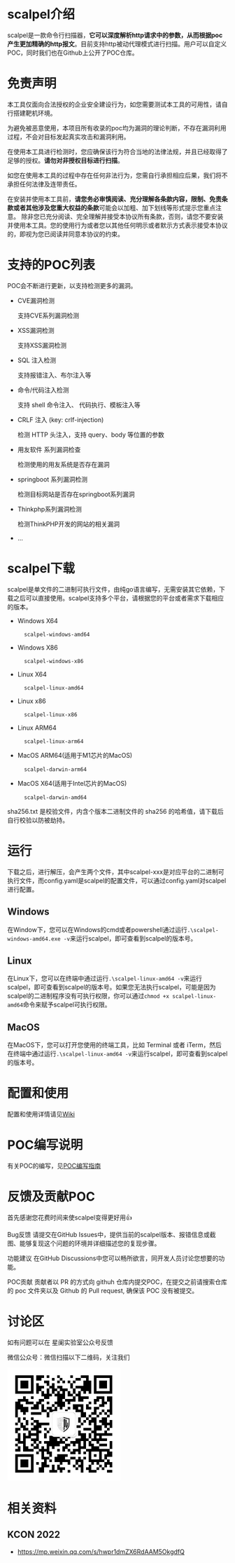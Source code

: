 # scalpel介绍
scalpel是一款命令行扫描器，**它可以深度解析http请求中的参数，从而根据poc产生更加精确的http报文**。目前支持http被动代理模式进行扫描。用户可以自定义POC，同时我们也在Github上公开了POC仓库。
# 免责声明
本工具仅面向合法授权的企业安全建设行为，如您需要测试本工具的可用性，请自行搭建靶机环境。

为避免被恶意使用，本项目所有收录的poc均为漏洞的理论判断，不存在漏洞利用过程，不会对目标发起真实攻击和漏洞利用。

在使用本工具进行检测时，您应确保该行为符合当地的法律法规，并且已经取得了足够的授权。**请勿对非授权目标进行扫描**。

如您在使用本工具的过程中存在任何非法行为，您需自行承担相应后果，我们将不承担任何法律及连带责任。

在安装并使用本工具前，**请您务必审慎阅读、充分理解各条款内容，限制、免责条款或者其他涉及您重大权益的条款**可能会以加粗、加下划线等形式提示您重点注意。 除非您已充分阅读、完全理解并接受本协议所有条款，否则，请您不要安装并使用本工具。您的使用行为或者您以其他任何明示或者默示方式表示接受本协议的，即视为您已阅读并同意本协议的约束。
# 支持的POC列表
POC会不断进行更新，以支持检测更多的漏洞。
* CVE漏洞检测

	支持CVE系列漏洞检测
* XSS漏洞检测

	支持XSS漏洞检测
* SQL 注入检测

	支持报错注入、布尔注入等
* 命令/代码注入检测

	支持 shell 命令注入、 代码执行、模板注入等
* CRLF 注入 (key: crlf-injection)

	检测 HTTP 头注入，支持 query、body 等位置的参数
* 用友软件 系列漏洞检查

	检测使用的用友系统是否存在漏洞
* springboot 系列漏洞检测

	检测目标网站是否存在springboot系列漏洞

* Thinkphp系列漏洞检测
	
	检测ThinkPHP开发的网站的相关漏洞
* ...
# scalpel下载
scalpel是单文件的二进制可执行文件，由纯go语言编写，无需安装其它依赖，下载之后可以直接使用。scalpel支持多个平台，请根据您的平台或者需求下载相应的版本。
* Windows X64

        scalpel-windows-amd64

* Windows X86

        scalpel-windows-x86
* Linux X64

        scalpel-linux-amd64

* Linux x86

        scalpel-linux-x86
* Linux ARM64

        scalpel-linux-arm64

* MacOS ARM64(适用于M1芯片的MacOS)

        scalpel-darwin-arm64
* MacOS X64(适用于Intel芯片的MacOS)

        scalpel-darwin-amd64

sha256.txt 是校验文件，内含个版本二进制文件的 sha256 的哈希值，请下载后自行校验以防被劫持。
# 运行
下载之后，进行解压，会产生两个文件，其中scalpel-xxx是对应平台的二进制可执行文件，而config.yaml是scalpel的配置文件，可以通过config.yaml对scalpel进行配置。
## Windows
在Window下，您可以在Windows的cmd或者powershell通过运行`.\scalpel-windows-amd64.exe -v`来运行scalpel，即可查看到scalpel的版本号。
## Linux
在Linux下，您可以在终端中通过运行`.\scalpel-linux-amd64 -v`来运行scalpel，即可查看到scalpel的版本号。如果您无法执行scalpel，可能是因为scalpel的二进制程序没有可执行权限，你可以通过`chmod +x scalpel-linux-amd64`命令来赋予scalpel可执行权限。
## MacOS
在MacOS下，您可以打开您使用的终端工具，比如 Terminal 或者 iTerm，然后在终端中通过运行`.\scalpel-linux-amd64 -v`来运行scalpel，即可查看到scalpel的版本号。
# 配置和使用
配置和使用详情请见[Wiki](https://github.com/StarCrossPortal/scalpel/wiki/%E4%BB%A3%E7%90%86%E6%A8%A1%E5%BC%8F%E6%89%AB%E6%8F%8F)
# POC编写说明
有关POC的编写，见[POC编写指南](https://github.com/StarCrossPortal/scalpel/wiki/POC%E7%BC%96%E5%86%99%E6%8C%87%E5%8D%97)
# 反馈及贡献POC
首先感谢您花费时间来使scalpel变得更好用👍

Bug反馈
请提交在GitHub Issues中，提供当前的scalpel版本、报错信息或截图、能够复现这个问题的环境并详细描述您的复现步骤。

功能建议
在GitHub Discussions中您可以畅所欲言，同开发人员讨论您想要的功能。

POC贡献
贡献者以 PR 的方式向 githuh 仓库内提交POC，在提交之前请搜索仓库的 poc 文件夹以及 Github 的 Pull request, 确保该 POC 没有被提交。
# 讨论区
如有问题可以在 星阑实验室公众号反馈

微信公众号：微信扫描以下二维码，关注我们

![公众号](picture/%E5%85%AC%E4%BC%97%E5%8F%B7.png)
# 相关资料
## KCON 2022

* https://mp.weixin.qq.com/s/hwpr1dmZX6RdAAM5OkgdfQ
